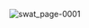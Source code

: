 ![swat_page-0001](https://user-images.githubusercontent.com/82052062/114846700-901aea80-9dfa-11eb-94be-99b5d889be66.jpg)

